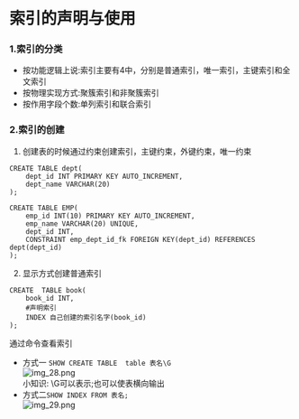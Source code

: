 # 索引的声明与使用  
### 1.索引的分类
* 按功能逻辑上说:索引主要有4中，分别是普通索引，唯一索引，主键索引和全文索引
* 按物理实现方式:聚簇索引和非聚簇索引  
* 按作用字段个数:单列索引和联合索引
### 2.索引的创建  
1) 创建表的时候通过约束创建索引，主键约束，外键约束，唯一约束  
```mysql
CREATE TABLE dept(
    dept_id INT PRIMARY KEY AUTO_INCREMENT,
    dept_name VARCHAR(20)
);

CREATE TABLE EMP(
    emp_id INT(10) PRIMARY KEY AUTO_INCREMENT,
    emp_name VARCHAR(20) UNIQUE,
    dept_id INT,
    CONSTRAINT emp_dept_id_fk FOREIGN KEY(dept_id) REFERENCES dept(dept_id)
);
```
2) 显示方式创建普通索引  
```mysql
CREATE  TABLE book(
    book_id INT,
    #声明索引
    INDEX 自己创建的索引名字(book_id)
);
```
通过命令查看索引  
* 方式一
```SHOW CREATE TABLE  table 表名\G```  
![img_28.png](img_28.png)  
小知识: \G可以表示;也可以使表横向输出  
* 方式二```SHOW INDEX FROM 表名;```  
![img_29.png](img_29.png)  
